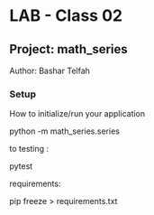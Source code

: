 # LAB - Class 02
## Project: math_series
Author: Bashar Telfah
### Setup


How to initialize/run your application

python -m math_series.series

to testing :

pytest 

requirements:

pip freeze > requirements.txt
